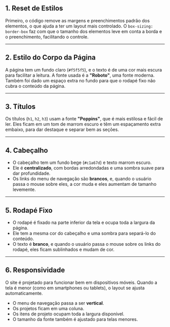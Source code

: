 ## 1. **Reset de Estilos**

Primeiro, o código remove as margens e preenchimentos padrão dos elementos, o que ajuda a ter um layout mais controlado. O `box-sizing: border-box` faz com que o tamanho dos elementos leve em conta a borda e o preenchimento, facilitando o controle.

---

## 2. **Estilo do Corpo da Página**

A página tem um fundo claro (`#f5f5f5`), e o texto é de uma cor mais escura para facilitar a leitura. A fonte usada é a **"Roboto"**, uma fonte moderna. Também foi dado um espaço extra no fundo para que o rodapé fixo não cubra o conteúdo da página.

---

## 3. **Títulos**

Os títulos (`h1`, `h2`, `h3`) usam a fonte **"Poppins"**, que é mais estilosa e fácil de ler. Eles ficam em um tom de marrom escuro e têm um espaçamento extra embaixo, para dar destaque e separar bem as seções.

---

## 4. **Cabeçalho**

- O cabeçalho tem um fundo bege (`#c1a67d`) e texto marrom escuro.
- Ele é **centralizado**, com bordas arredondadas e uma sombra suave para dar profundidade.
- Os links do menu de navegação são **brancos**, e, quando o usuário passa o mouse sobre eles, a cor muda e eles aumentam de tamanho levemente.

---

## 5. **Rodapé Fixo**

- O rodapé é fixado na parte inferior da tela e ocupa toda a largura da página.
- Ele tem a mesma cor do cabeçalho e uma sombra para separá-lo do conteúdo.
- O texto é **branco**, e quando o usuário passa o mouse sobre os links do rodapé, eles ficam sublinhados e mudam de cor.

---

## 6. **Responsividade**

O site é projetado para funcionar bem em dispositivos móveis. Quando a tela é menor (como em smartphones ou tablets), o layout se ajusta automaticamente. 

- O menu de navegação passa a ser **vertical**.
- Os projetos ficam em uma coluna.
- Os itens de projeto ocupam toda a largura disponível.
- O tamanho da fonte também é ajustado para telas menores.